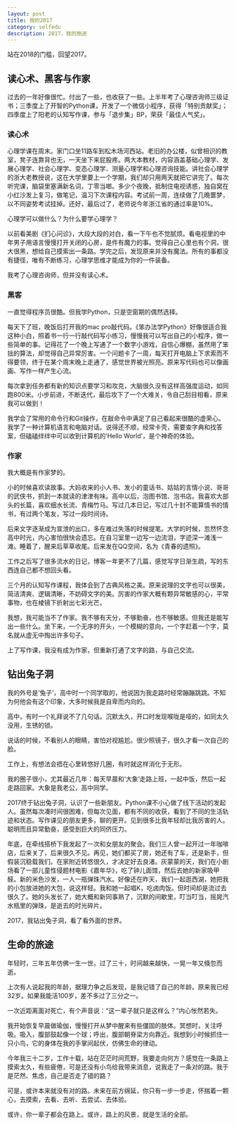```yaml
---
layout: post
title: 我的2017
category: selfedu
description: 2017，我的旅途
---
```


站在2018的门槛，回望2017。


## 读心术、黑客与作家

过去的一年好像很忙。付出了一些，也收获了一些。上半年考了心理咨询师三级证书；三季度上了开智的Python课，开发了一个微信小程序，获得「特别贡献奖」；四季度上了阳老的认知写作课，参与「退步集」BP，荣获「最佳人气奖」。

### 读心术

心理学课在周末。家门口坐11路车到松木场河西站。老旧的办公楼，似曾相识的教室，凳子连靠背也无，一天坐下来屁股疼。两大本教材，内容涵盖基础心理学、发展心理学、社会心理学、变态心理学、测量心理学和心理咨询技能。讲社会心理学的浙大老教授说，这在大学里要上一个学期，我们却只用两天就把它讲完了。每次听完课，脑袋里塞满新名词，丁零当啷。多少个夜晚，抵制住电视诱惑，独自窝在小红沙发上复习，做笔记，温习下次课程内容。考试前一周，连续做了几晚噩梦，以不同姿势考试挂掉。还好，最后过了，老师说今年浙江省的通过率是10%。

心理学可以做什么？为什么要学心理学？

以前看美剧《扪心问诊》，大段大段的对白，看一下午也不觉腻烦。看电视里的中年男子用语言慢慢打开关闭的心房，是件有魔力的事。觉得自己心里也有个洞，很大很黑，想给自己摸索出一条路。学完之后，发现原来并没有魔法。所有的事都没有捷径，唯有不断练习，心理学思维才能成为你的一件装备。

我考了心理咨询师，但并没有读心术。

### 黑客

一直觉得程序员很酷。但我学Python，只是空窗期的偶然选择。

每天下了班，晚饭后打开我的mac pro敲代码。《笨办法学Python》好像很适合我这种小白，照着书一行一行敲代码写小练习，慢慢我可以写出自己的小程序，做一些简单的事。记得花了一个晚上写通了一个数字小游戏，自信心爆棚，虽然用了笨拙的算法，却觉得自己异常厉害。一个问题卡了一周，每天打开电脑上下求索而不得要领，终于在某个周末晚上走通了，感觉世界被光照亮。原来写代码也可以像画画、写作一样产生心流。

每次拿到任务都有新的知识点要学习和攻克，大脑很久没有这样高强度运动，如同跑800米。小步前进，不断迭代，最后攻下了一个大难关，令自己刮目相看，原来我可以做到！

我学会了常用的命令行和Git操作，在敲命令中满足了自己看起来很酷的虚荣心。我学了一种计算机语言和电脑对话。说得还不顺，经常卡壳，需要查字典和找答案，但磕磕绊绊中可以收到计算机的‘Hello World’，是个神奇的体验。

### 作家

我大概是有作家梦的。

小的时候喜欢读故事。大妈收来的小人书、发小的童话书、姑姑的言情小说、哥哥的武侠书，抓到一本就读的津津有味。高中以后，泡图书馆、泡书店。我喜欢大部头的长篇，喜欢细水长流、青梅竹马。写过几本日记，写过几十封不能算情书的情书，有过两个笔友，写过一段时间诗。

后来文字逐渐成为宣泄的出口，多在难过失落的时候提笔。大学的时候，忽然怀念高中时光，内心害怕很快会遗忘。在自习室里一边写一边流泪，字迹深一滩浅一滩。睡着了，醒来后草草收尾。后来发在QQ空间，名为《青春的遗照》。

工作之后写了很多流水的日记，博客一年更不了几篇，感觉写字日渐生疏，写的东西连自己都不想回头看。

三个月的认知写作课程，我体会到了古典风格之美。原来说理的文字也可以很美，简洁清爽、逻辑清晰，不妨碍文字的美。厉害的作家大概有颗异常敏感的心，平常事物，也在棱镜下折射出七彩光芒。

我想，我可能当不了作家。我不够有天分，不够勤奋，也不够敏感。但我还是能写出一些什么。坐下来，一个无序的开头，一个模糊的意向，一个字赶着一个字，莫名就从虚无中掏出许多句子。

上了写作课，我没有成为作家，但重新打通了文字的路，与自己交流。

## 钻出兔子洞

我的外号是‘兔子’，高中时一个同学取的，他说因为我走路时经常蹦蹦跳跳。不知为何他会有这个印象，大多时候我是自卑而内向的。

高中，有时一个礼拜说不了几句话。沉默太久，开口时发现喉咙是哑的，如同太久没用，生锈的锁。

说话的时候，不看别人的眼睛，害怕对视尴尬。很少照镜子，很久才看一次自己的脸。

工作上，有想法会捂在心里转悠好几圈，有时就这样消化于无形。

我的圈子很小，尤其最近几年：每天早晨和’大象’走路上班，一起中饭，然后一起走路回家。大象是我老公，高中同学。

2017终于钻出兔子洞，认识了一些新朋友。Python课不小心做了线下活动的发起人。虽然每次凑时间很困难，但每次见面，都有不同的收获，看到了不同的生活轨迹和状态。写作课见的朋友更多，聊的更开。见到很多比我年轻却比我厉害的人。聪明而且异常勤奋，感受到巨大的同侪压力。

年底，在牵线搭桥下我发起了一次和女朋友的聚会。我们三人曾一起开过一年咖啡店，后来关了，后来很久不见。再见，她们都买了房，她还有了车，还是新手，但假装沉稳载我们。在家附近转悠很久，才决定好去良渚。灰蒙蒙的天，我们在小剧场看了一部儿童性侵题材电影《嘉年华》，吃了钟儿面馆，然后去她的新家吸甲醛。新的米色沙发，一人一瓶弹珠汽水。好像还在昨天，我们一起逛西湖，她把我的小包放进她的大包，说这样轻。我和她一起唱K，吃卤肉饭。但时间却是流过去很久了。她的头发长了，她大概和新同事熟了，沉默的间歇里，叮当叮当，摇晃汽水瓶里的弹珠，是逝去的时光碎片。

2017，我钻出兔子洞，看了看外面的世界。

## 生命的旅途

年轻时，三年五年仿佛一生一世。过了三十，时间越来越快，一晃一年又倏忽而逝。

上次有人说起我的年龄，据理力争之后发现，是我记错了自己的年龄。原来我已经32岁。如果我能活100岁，差不多过了三分之一。

一次近距离面对死亡，有个声音说：“这一辈子就只是这样么？”内心怅然若失。

我开始恢复早晨做瑜伽，慢慢打开从梦中醒来有些僵固的肢体。冥想时，关注呼吸。吸入，腹部鼓起像一个球；呼出，腹部朝脊梁方向靠近。我想到小时候抓住一只小鸟，它的身体在我的手掌间起伏，仿佛生命的律动。

今年我三十二岁，工作十载，站在茫茫时间荒野，我要走向何方？感觉在一条路上摸索太久，有些疲倦，可是还没有小鸟给我带来消息，说我走了一条对的路。我于是茫然、焦虑，自己是否走了错的路？

可是，或许本来就没有对的路。未来在前方绵延，你只有一步一步走，怀揣着一颗心，去摸索，去看、去听、去尝试、去体验。

或许，你一辈子都会在路上。或许，路上的风景，就是生活的全部。
